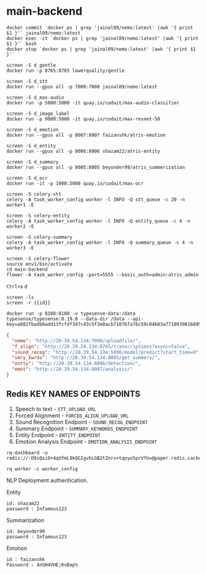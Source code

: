 # main-backend

```
docker commit `docker ps | grep 'jainal09/nemo:latest' |awk '{ print $1 }'` jainal09/nemo:latest
docker exec -it `docker ps | grep 'jainal09/nemo:latest' |awk '{ print $1 }'` bash
docker stop `docker ps | grep 'jainal09/nemo:latest' |awk '{ print $1 }'`
```

```
screen -S d_gentle
docker run -p 8765:8765 lowerquality/gentle
```

```
screen -S d_stt
docker run --gpus all -p 7000:7000 jainal09/nemo:latest
```
```
screen -S d_max-audio
docker run -p 5000:5000 -it quay.io/codait/max-audio-classifier
```

```
screen -S d_image_label
docker run -p 9000:5000 -it quay.io/codait/max-resnet-50
```

```
screen -S d_emotion
docker run --gpus all -p 8007:8007 faizanshk/atris-emotion
```
```
screen -S d_entity
docker run --gpus all -p 8006:8006 shazam22/atris-entity
```
```
screen -S d_summary
docker run --gpus all -p 8005:8005 beyonder99/atris_summerization
```
```
screen -S d_ocr
docker run -it -p 1000:5000 quay.io/codait/max-ocr
```

```
screen -S celery-stt
celery -A task_worker_config worker -l INFO -Q stt_queue -c 20 -n worker1 -E
```
```
screen -S celery-entity
celery -A task_worker_config worker -l INFO -Q entity_queue -c 4 -n worker2 -E
```

```
screen -S celery-summary
celery -A task_worker_config worker -l INFO -Q summary_queue -c 4 -n worker3 -E
```
```
screen -S celery-flower
source env1/bin/activate
cd main-backend
flower -A task_worker_config -port=5555 --basic_auth=admin:atris_admin
```

`Ctrl+a` `d`
```
screen -ls
screen -r {{id}}
```

```
docker run -p 8108:8108 -v typesense-data:/data typesense/typesense:0.19.0 --data-dir /data --api-key=a882fbadb8add13fcfdf347c43c5f3e8acb71076fa76c59c04b03a7710939816895b8ac45bab80d1d3e67adc4e8d3a44ce38805e10aaada0e49b979a874c6801
```

```json
{
  "nemo": "http://20.39.54.134:7000/uploadfile/",
  "f_align": "http://20.39.54.134:8765/transcriptions?async=false",
  "sound_recog": "http://20.39.54.134:5000/model/predict?start_time=0",
  "smry_kwrds": "http://20.39.54.134:8005/get_summery/",
  "entty": "http://20.39.54.134:8006/detection/",
  "emot": "http://20.39.54.134:8007/analysis/"
}
```
## Redis KEY NAMES OF ENDPOINTS
1. Speech to text - `STT_UPLOAD_URL`
2. Forced Alignment - `FORCED_ALIGN_UPLOAD_URL`
3. Sound Recognition Endpoint - `SOUND_RECOG_ENDPOINT`
4. Summary Endpoint - `SUMMARY_KEYWORDS_ENDPOINT`
5. Entity Endpoint - `ENTITY_ENDPOINT`
6. Emotion Analysis Endpoint - `EMOTION_ANALYSIS_ENDPOINT`
```
rq-dashboard -u redis://:D9iQsiD+4qUfmL9kQGIgvhLGB2tZnrv+tqoyo5prVfU=@paper.redis.cache.windows.net:6379/0

rq worker -c worker_config
```
NLP Deployment authentication.

Entity
```
id: shazam22
password : Infamous123
```
Summarization
```
id: beyonder99
password : Infamous123
```
Emotion
```
id : faizanshk
Password : 4nSH4VHE;KvBap%
```